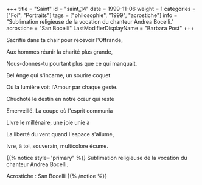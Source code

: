 +++
title = "Saint"
id = "saint_14"
date = 1999-11-06
weight = 1
categories = ["Foi", "Portraits"]
tags = ["philosophie", "1999", "acrostiche"]
info = "Sublimation religieuse de la vocation du chanteur Andrea Bocelli."
acrostiche = "San Bocelli"
LastModifierDisplayName = "Barbara Post"
+++

Sacrifié dans ta chair pour recevoir l'Offrande,

Aux hommes réunir la charité plus grande,

Nous-donnes-tu pourtant plus que ce qui manquait.

Bel Ange qui s'incarne, un sourire coquet

Où la lumière voit l'Amour par chaque geste.

Chuchoté le destin en notre cœur qui reste

Emerveillé. La coupe où l'esprit communia

Livre le millénaire, une joie unie à

La liberté du vent quand l'espace s'allume,

Ivre, à toi, souverain, multicolore écume.

{{% notice style="primary" %}}
Sublimation religieuse de la vocation du chanteur Andrea Bocelli.

Acrostiche : San Bocelli
{{% /notice %}}
